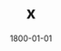 ---
title: x
date: 1800-01-01
description: Power Grip
thumb: /assets/images/products/600S/600-spg-silver-blue-r.jpg
image: /assets/images/products/600S/600-spg-silver-blue-r.jpg
# angler-name: Johnny B. Goode

reel-type: spinning
reel-series: 600 

# location: Someplace, United States
# fish: Some Big Fish
# fish-length: 49 in.
# fish-weight: 78 lbs.
---